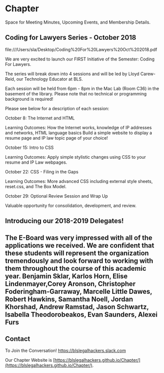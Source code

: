 # Chapter

Space for Meeting Minutes, Upcoming Events, and Membership Details.

## Coding for Lawyers Series - October 2018
file:///Users/sla/Desktop/Coding%20For%20Lawyers%20Oct%202018.pdf

We are very excited to launch our FIRST Initiative of the Semester: Coding For Lawyers.
 
The series will break down into 4 sessions and will be led by Lloyd Carew-Reid, our Technology Educator at BLS.
 
Each session will be held from 6pm - 8pm in the Mac Lab (Room C36) in the basement of the library. Please note that no technical or programming background is required!
 
Please see below for a description of each session:
 
October 8: The Internet and HTML
 
Learning Outcomes:
How the Internet works, knowledge of IP addresses and networks, HTML language basics
Build a simple website to display a resume page and IP law topic page of your choice!
 
October 15: Intro to CSS
 
Learning Outcomes:
Apply simple stylistic changes using CSS to your resume and IP Law webpages.
 
October 22: CSS - Filing in the Gaps
 
Learning Outcomes:
More advanced CSS including external style sheets, reset.css, and The Box Model.
 
October 29: Optional Review Session and Wrap Up
 
Valuable opportunity for consolidation, development, and review.

## Introducing our 2018-2019 Delegates!
The E-Board was very impressed with all of the applications we received. We are confident that these students will represent the organization tremendously and look forward to working with them throughout the course of this academic year.
Benjamin Sklar, Karlos Horn, Elise Lindenmayer,Corey Aronson, Christopher Foderingham-Garraway, Marcelle Little Dawes, Robert Hawkins, Samantha Noell, Jordan Khorshad, Andrew Ramstad, Jason Schwartz, Isabella Theodorobeakos, Evan Saunders, Alexei Furs
---

## Contact
To Join the Conversation! https://blslegalhackers.slack.com

Our Chapter Website is [https://blslegalhackers.github.io/Chapter/](https://blslegalhackers.github.io/Chapter/).
